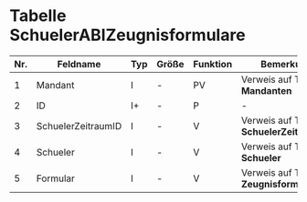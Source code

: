 # Tabelle SchuelerABIZeugnisformulare


Nr.|Feldname|Typ|Größe|Funktion|Bemerkung
--|--|--|--|--|--
1|Mandant|I|-|PV|Verweis auf Tabelle **Mandanten**
2|ID|I+|-|P|-
3|SchuelerZeitraumID|I|-|V|Verweis auf Tabelle **SchuelerZeitraeume**
4|Schueler|I|-|V|Verweis auf Tabelle **Schueler**
5|Formular|I|-|V|Verweis auf Tabelle **Zeugnisformulare**
